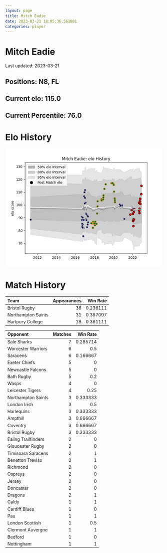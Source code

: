 ```yaml
---  
layout: page  
title: Mitch Eadie  
date: 2023-03-21 18:05:36.561001  
categories: player  
---
```

# Mitch Eadie


Last updated: 2023-03-21
## Positions: N8, FL

## Current elo: 115.0

## Current Percentile: 76.0

# Elo History


![elo history](history_MitchEadie.png)
# Match History


| Team               |   Appearances |   Win Rate |
|:-------------------|--------------:|-----------:|
| Bristol Rugby      |            36 |   0.236111 |
| Northampton Saints |            31 |   0.387097 |
| Hartpury College   |            18 |   0.361111 |

| Opponent            |   Matches |   Win Rate |
|:--------------------|----------:|-----------:|
| Sale Sharks         |         7 |   0.285714 |
| Worcester Warriors  |         6 |   0.5      |
| Saracens            |         6 |   0.166667 |
| Exeter Chiefs       |         5 |   0        |
| Newcastle Falcons   |         5 |   0        |
| Bath Rugby          |         5 |   0.2      |
| Wasps               |         4 |   0        |
| Leicester Tigers    |         4 |   0.25     |
| Northampton Saints  |         3 |   0.333333 |
| London Irish        |         3 |   0.5      |
| Harlequins          |         3 |   0.333333 |
| Ampthill            |         3 |   0.666667 |
| Coventry            |         3 |   0.666667 |
| Bristol Rugby       |         3 |   0.333333 |
| Ealing Trailfinders |         2 |   0        |
| Gloucester Rugby    |         2 |   0        |
| Timisoara Saracens  |         2 |   1        |
| Benetton Treviso    |         2 |   1        |
| Richmond            |         2 |   0        |
| Ospreys             |         2 |   0        |
| Jersey              |         2 |   0        |
| Doncaster           |         2 |   0        |
| Dragons             |         2 |   1        |
| Caldy               |         1 |   1        |
| Cardiff Blues       |         1 |   0        |
| Pau                 |         1 |   1        |
| London Scottish     |         1 |   0.5      |
| Clermont Auvergne   |         1 |   1        |
| Bedford             |         1 |   0        |
| Nottingham          |         1 |   1        |